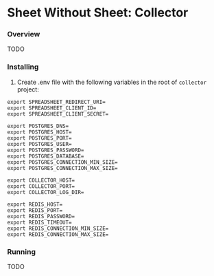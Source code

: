 # Sheet Without Sheet: Collector
### Overview
TODO

### Installing
1. Create .env file with the following variables in the root of `collector` project:
```shell scriptта
export SPREADSHEET_REDIRECT_URI=
export SPREADSHEET_CLIENT_ID=
export SPREADSHEET_CLIENT_SECRET=

export POSTGRES_DNS=
export POSTGRES_HOST=
export POSTGRES_PORT=
export POSTGRES_USER=
export POSTGRES_PASSWORD=
export POSTGRES_DATABASE=
export POSTGRES_CONNECTION_MIN_SIZE=
export POSTGRES_CONNECTION_MAX_SIZE=

export COLLECTOR_HOST=
export COLLECTOR_PORT=
export COLLECTOR_LOG_DIR=

export REDIS_HOST=
export REDIS_PORT=
export REDIS_PASSWORD=
export REDIS_TIMEOUT=
export REDIS_CONNECTION_MIN_SIZE=
export REDIS_CONNECTION_MAX_SIZE=
```

### Running
TODO